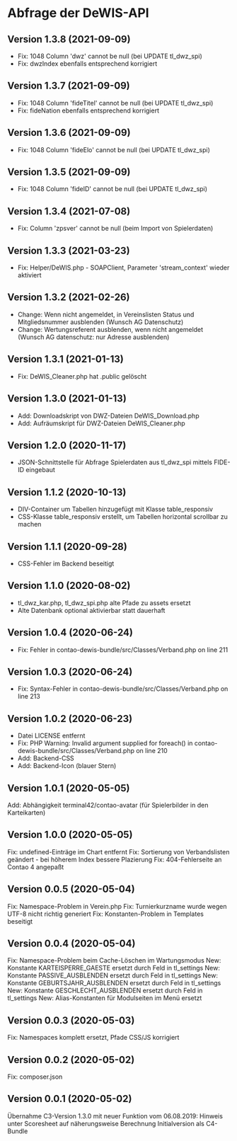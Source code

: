 # Abfrage der DeWIS-API

## Version 1.3.8 (2021-09-09)

* Fix: 1048 Column 'dwz' cannot be null (bei UPDATE tl_dwz_spi)
* Fix: dwzIndex ebenfalls entsprechend korrigiert

## Version 1.3.7 (2021-09-09)

* Fix: 1048 Column 'fideTitel' cannot be null (bei UPDATE tl_dwz_spi)
* Fix: fideNation ebenfalls entsprechend korrigiert

## Version 1.3.6 (2021-09-09)

* Fix: 1048 Column 'fideElo' cannot be null (bei UPDATE tl_dwz_spi)

## Version 1.3.5 (2021-09-09)

* Fix: 1048 Column 'fideID' cannot be null (bei UPDATE tl_dwz_spi)

## Version 1.3.4 (2021-07-08)

* Fix: Column 'zpsver' cannot be null (beim Import von Spielerdaten)

## Version 1.3.3 (2021-03-23)

* Fix: Helper/DeWIS.php - SOAPClient, Parameter 'stream_context' wieder aktiviert

## Version 1.3.2 (2021-02-26)

* Change: Wenn nicht angemeldet, in Vereinslisten Status und Mitgliedsnummer ausblenden (Wunsch AG Datenschutz)
* Change: Wertungsreferent ausblenden, wenn nicht angemeldet (Wunsch AG datenschutz: nur Adresse ausblenden)

## Version 1.3.1 (2021-01-13)

* Fix: DeWIS_Cleaner.php hat .public gelöscht

## Version 1.3.0 (2021-01-13)

* Add: Downloadskript von DWZ-Dateien DeWIS_Download.php
* Add: Aufräumskript für DWZ-Dateien DeWIS_Cleaner.php

## Version 1.2.0 (2020-11-17)

* JSON-Schnittstelle für Abfrage Spielerdaten aus tl_dwz_spi mittels FIDE-ID eingebaut

## Version 1.1.2 (2020-10-13)

* DIV-Container um Tabellen hinzugefügt mit Klasse table_responsiv
* CSS-Klasse table_responsiv erstellt, um Tabellen horizontal scrollbar zu machen

## Version 1.1.1 (2020-09-28)

* CSS-Fehler im Backend beseitigt

## Version 1.1.0 (2020-08-02)

* tl_dwz_kar.php, tl_dwz_spi.php alte Pfade zu assets ersetzt
* Alte Datenbank optional aktivierbar statt dauerhaft

## Version 1.0.4 (2020-06-24)

* Fix: Fehler in contao-dewis-bundle/src/Classes/Verband.php on line 211

## Version 1.0.3 (2020-06-24)

* Fix: Syntax-Fehler in contao-dewis-bundle/src/Classes/Verband.php on line 213

## Version 1.0.2 (2020-06-23)

* Datei LICENSE entfernt
* Fix: PHP Warning: Invalid argument supplied for foreach() in contao-dewis-bundle/src/Classes/Verband.php on line 210
* Add: Backend-CSS
* Add: Backend-Icon (blauer Stern)

## Version 1.0.1 (2020-05-05)

Add: Abhängigkeit terminal42/contao-avatar (für Spielerbilder in den Karteikarten)

## Version 1.0.0 (2020-05-05)

Fix: undefined-Einträge im Chart entfernt
Fix: Sortierung von Verbandslisten geändert - bei höherem Index bessere Plazierung
Fix: 404-Fehlerseite an Contao 4 angepaßt

## Version 0.0.5 (2020-05-04)

Fix: Namespace-Problem in Verein.php
Fix: Turnierkurzname wurde wegen UTF-8 nicht richtig generiert
Fix: Konstanten-Problem in Templates beseitigt

## Version 0.0.4 (2020-05-04)

Fix: Namespace-Problem beim Cache-Löschen im Wartungsmodus
New: Konstante KARTEISPERRE_GAESTE ersetzt durch Feld in tl_settings
New: Konstante PASSIVE_AUSBLENDEN ersetzt durch Feld in tl_settings
New: Konstante GEBURTSJAHR_AUSBLENDEN ersetzt durch Feld in tl_settings
New: Konstante GESCHLECHT_AUSBLENDEN ersetzt durch Feld in tl_settings
New: Alias-Konstanten für Modulseiten im Menü ersetzt

## Version 0.0.3 (2020-05-03)

Fix: Namespaces komplett ersetzt, Pfade CSS/JS korrigiert

## Version 0.0.2 (2020-05-02)

Fix: composer.json

## Version 0.0.1 (2020-05-02)

Übernahme C3-Version 1.3.0 mit neuer Funktion vom 06.08.2019: Hinweis unter Scoresheet auf näherungsweise Berechnung
Initialversion als C4-Bundle
